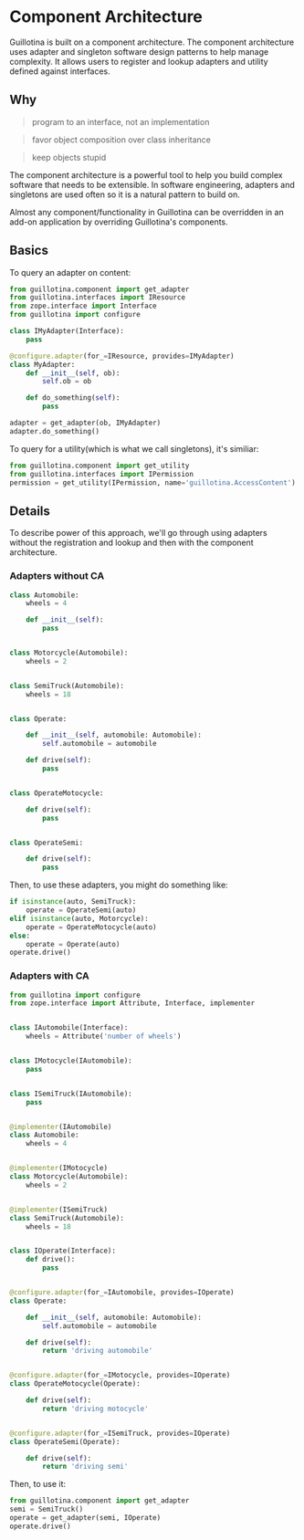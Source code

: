 # Component Architecture

Guillotina is built on a component architecture. The component
architecture uses adapter and singleton software design patterns
to help manage complexity. It allows users to register and lookup
adapters and utility defined against interfaces.


## Why

> program to an interface, not an implementation

> favor object composition over class inheritance

> keep objects stupid

The component architecture is a powerful tool to help you build
complex software that needs to be extensible. In software
engineering, adapters and singletons are used often so it is
a natural pattern to build on.

Almost any component/functionality in Guillotina can be
overridden in an add-on application by overriding Guillotina's
components.

## Basics

To query an adapter on content:

```python
from guillotina.component import get_adapter
from guillotina.interfaces import IResource
from zope.interface import Interface
from guillotina import configure

class IMyAdapter(Interface):
    pass

@configure.adapter(for_=IResource, provides=IMyAdapter)
class MyAdapter:
    def __init__(self, ob):
        self.ob = ob

    def do_something(self):
        pass

adapter = get_adapter(ob, IMyAdapter)
adapter.do_something()
```

To query for a utility(which is what we call singletons), it's similiar:

```python
from guillotina.component import get_utility
from guillotina.interfaces import IPermission
permission = get_utility(IPermission, name='guillotina.AccessContent')
```

## Details

To describe power of this approach, we'll go through
using adapters without the registration and lookup
and then with the component architecture.


### Adapters without CA

```python
class Automobile:
    wheels = 4

    def __init__(self):
        pass


class Motorcycle(Automobile):
    wheels = 2


class SemiTruck(Automobile):
    wheels = 18


class Operate:

    def __init__(self, automobile: Automobile):
        self.automobile = automobile

    def drive(self):
        pass


class OperateMotocycle:

    def drive(self):
        pass


class OperateSemi:

    def drive(self):
        pass
```

Then, to use these adapters, you might do something like:

```python
if isinstance(auto, SemiTruck):
    operate = OperateSemi(auto)
elif isinstance(auto, Motorcycle):
    operate = OperateMotocycle(auto)
else:
    operate = Operate(auto)
operate.drive()
```


### Adapters with CA

```python
from guillotina import configure
from zope.interface import Attribute, Interface, implementer


class IAutomobile(Interface):
    wheels = Attribute('number of wheels')


class IMotocycle(IAutomobile):
    pass


class ISemiTruck(IAutomobile):
    pass


@implementer(IAutomobile)
class Automobile:
    wheels = 4


@implementer(IMotocycle)
class Motorcycle(Automobile):
    wheels = 2


@implementer(ISemiTruck)
class SemiTruck(Automobile):
    wheels = 18


class IOperate(Interface):
    def drive():
        pass


@configure.adapter(for_=IAutomobile, provides=IOperate)
class Operate:

    def __init__(self, automobile: Automobile):
        self.automobile = automobile

    def drive(self):
        return 'driving automobile'


@configure.adapter(for_=IMotocycle, provides=IOperate)
class OperateMotocycle(Operate):

    def drive(self):
        return 'driving motocycle'


@configure.adapter(for_=ISemiTruck, provides=IOperate)
class OperateSemi(Operate):

    def drive(self):
        return 'driving semi'
```


Then, to use it:


```python
from guillotina.component import get_adapter
semi = SemiTruck()
operate = get_adapter(semi, IOperate)
operate.drive()
```
